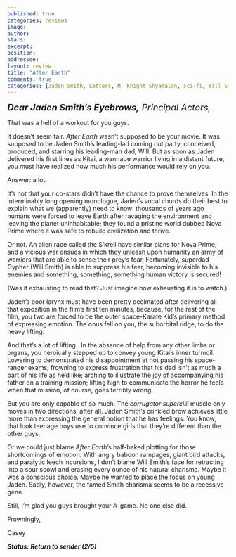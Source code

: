 ```yaml
---
published: true
categories: reviews
image:
author: 
stars: 
excerpt: 
position: 
addressee: 
layout: review
title: "After Earth"
comments: true
categories: [Jaden Smith, Letters, M. Knight Shyamalan, sci-fi, Will Smith]
---
```

<div><p><em style="font-size:120%;"><span style="font-size:120%;"><strong><span class="full-image-block ssNonEditable"><span><a href="/letters/2013/6/7/after-earth.html"><img src="http://static.squarespace.com/static/5005f6bcc4aa41161b33e89e/5329cf1fe4b07c068ebf74de/5329cf1fe4b07c068ebf7854/1370625480247/after-earth.jpg" alt="" /></a></span></span>Dear Jaden Smith&rsquo;s Eyebrows,</strong> Principal Actors,</span></em></p>
<p>That was a hell of a workout for you guys.</p>
<p>It doesn&rsquo;t seem fair. <em>After</em> <em>Earth</em> wasn&rsquo;t supposed to be your movie. It was supposed to be Jaden Smith&rsquo;s leading-lad coming out party, conceived, produced, and starring his leading-man dad, Will. But as soon as Jaden delivered his first lines as Kitai, a wannabe warrior living in a distant future, you must have realized how much his performance would rely on you.</p>
<p>Answer: a lot.</p>
<p>It&rsquo;s not that your co-stars didn&rsquo;t have the chance to prove themselves. In the interminably long opening monologue, Jaden&rsquo;s vocal chords do their best to explain what we (apparently) need to know: thousands of years ago humans were forced to leave Earth after ravaging the environment and leaving the planet uninhabitable; they found a pristine world dubbed Nova Prime where it was safe to rebuild civilization and thrive.</p>
<p>Or not. An alien race called the S&rsquo;krell have similar plans for Nova Prime, and a vicious war ensues in which they unleash upon humanity an army of warriors that are able to sense their prey&rsquo;s fear. Fortunately, superdad Cypher (Will Smith) is able to suppress his fear, becoming invisible to his enemies and something, something, something human victory is secured!</p>
<p>(Was it exhausting to read that? Just imagine how exhausting it is to watch.)</p>
<p>Jaden&rsquo;s poor larynx must have been pretty decimated after delivering all that exposition in the film&rsquo;s first ten minutes, because, for the rest of the film, you two are forced to be the outer space-Karate Kid&rsquo;s primary method of expressing emotion. The onus fell on you, the suborbital ridge, to do the heavy lifting.</p>
<p>And that&rsquo;s a lot of lifting. &nbsp;In the absence of help from any other limbs or organs, you heroically stepped up to convey young Kitai&rsquo;s inner turmoil. Lowering to demonstrated his disappointment at not passing his space-ranger exams; frowning to express frustration that his dad isn&rsquo;t as much a part of his life as he&rsquo;d like; arching to illustrate the joy of accompanying his father on a training mission; lifting high to communicate the horror he feels when that mission, of course, goes terribly wrong.</p>
<p>But you are only capable of so much. The <em>corrugator supercilii</em> muscle only moves in two directions, after all. Jaden Smith&rsquo;s crinkled brow achieves little more than expressing the general notion that he has feelings. You know, that look teenage boys use to convince girls that they&rsquo;re different than the other guys.</p>
<p>Or we could just blame <em>After Earth</em>&rsquo;s half-baked plotting for those shortcomings of emotion<em>.</em> With angry baboon rampages, giant bird attacks, and paralytic leech incursions, I don&rsquo;t blame Will Smith&rsquo;s face for retracting into a sour scowl and erasing every ounce of his natural charisma. Maybe it was a conscious choice. Maybe he wanted to place the focus on young Jaden. Sadly, however, the famed Smith charisma seems to be a recessive gene.</p>
<p>Still, I&rsquo;m glad you guys brought your A-game. No one else did.</p>
<p>Frowningly,</p>
<p>Casey</p>
<p><strong><em>Status: Return to sender (2/5)</em></strong></p></div>
